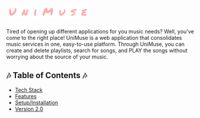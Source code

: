 # <img src="/UniMuse/static/img/unimuse.png" width="224" height="36">

Tired of opening up different applications for you music needs? Well, you've come to the right place!
UniMuse is a web application that consolidates music services in one, easy-to-use platform. Through
UniMuse, you can create and delete playlists, search for songs, and PLAY the songs without worrying
about the source of your music.

## 🎶 Table of Contents 🎶

* [Tech Stack](#tech-stack)
* [Features](#features)
* [Setup/Installation](#installation)
* [Version 2.0](#future)